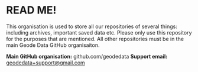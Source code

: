 # READ ME!
This organisation is used to store all our repositories of several things: including archives, important saved data etc. Please only use this repository for the purposes that are mentioned. All other repositories must be in the main Geode Data GitHub organisaiton.

**Main GitHub organisation:** github.com/geodedata
**Support email:** geodedata+support@gmail.com
